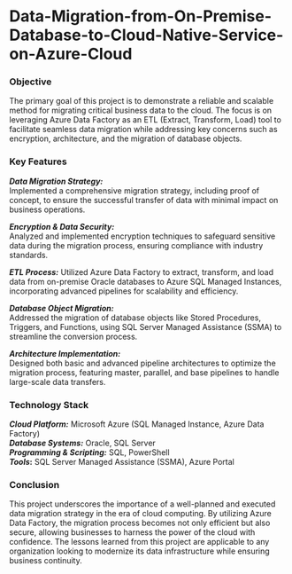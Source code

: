 # Data-Migration-from-On-Premise-Database-to-Cloud-Native-Service-on-Azure-Cloud
### Objective  
The primary goal of this project is to demonstrate a reliable and scalable method for migrating critical business data to the cloud. The focus is on leveraging Azure Data Factory as an ETL (Extract, Transform, Load) tool to facilitate seamless data migration while addressing key concerns such as encryption, architecture, and the migration of database objects.  



### Key Features
**_Data Migration Strategy:_**  
Implemented a comprehensive migration strategy, including proof of concept, to ensure the successful transfer of data with minimal impact on business operations.  

**_Encryption & Data Security:_**  
Analyzed and implemented encryption techniques to safeguard sensitive data during the migration process, ensuring compliance with industry standards.  

**_ETL Process:_** 
Utilized Azure Data Factory to extract, transform, and load data from on-premise Oracle databases to Azure SQL Managed Instances, incorporating advanced pipelines for scalability and efficiency.  

**_Database Object Migration:_**  
Addressed the migration of database objects like Stored Procedures, Triggers, and Functions, using SQL Server Managed Assistance (SSMA) to streamline the conversion process.  

**_Architecture Implementation:_**   
Designed both basic and advanced pipeline architectures to optimize the migration process, featuring master, parallel, and base pipelines to handle large-scale data transfers.  



### Technology Stack 
**_Cloud Platform:_**   Microsoft Azure (SQL Managed Instance, Azure Data Factory)  
**_Database Systems:_**    Oracle, SQL Server  
**_Programming & Scripting:_**   SQL, PowerShell  
**_Tools_:**   SQL Server Managed Assistance (SSMA), Azure Portal  



### Conclusion  
This project underscores the importance of a well-planned and executed data migration strategy in the era of cloud computing. By utilizing Azure Data Factory, the migration process becomes not only efficient but also secure, allowing businesses to harness the power of the cloud with confidence. The lessons learned from this project are applicable to any organization looking to modernize its data infrastructure while ensuring business continuity.

